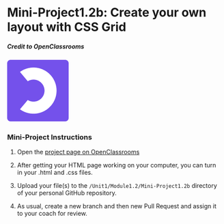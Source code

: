 # Mini-Project1.2b: Create your own layout with CSS Grid 

##### Credit to OpenClassrooms
![Become](https://github.com/OCclassprojects/logo/blob/master/fav-icon.png?raw=true)

### Mini-Project Instructions

1. Open the [project page on OpenClassrooms](https://openclassrooms.com/en/courses/5295881-create-web-page-layouts-with-css/5369951-set-columns-depending-on-screen-size#/id/r-5547915)

1. After getting your HTML page working on your computer, you can turn in your .html and .css files.

1. Upload your file(s) to the `/Unit1/Module1.2/Mini-Project1.2b` directory of your personal GitHub repository.

1. As usual, create a new branch and then new Pull Request and assign it to your coach for review.

